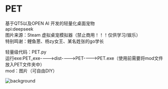 # PET
基于QT5以及OPEN AI 开发的轻量化桌面宠物  
api:deepseek  
图片来源：Steam 虚拟桌宠模拟器（禁止商用！！！仅供学习/娱乐）  
特别鸣谢：鲤鱼蒽、杨zy女王、某名姓张的go学长  

轻量级代码：PET.py  
运行exe:PET_exe---->dist---->PET---->PET.exe（使用前需要将mod文件放入PET文件夹中）  
mod：图片（可自由DIY）  

![background](https://github.com/user-attachments/assets/3e4eee37-01d4-4b7e-bc95-ac3e1177c27a)
